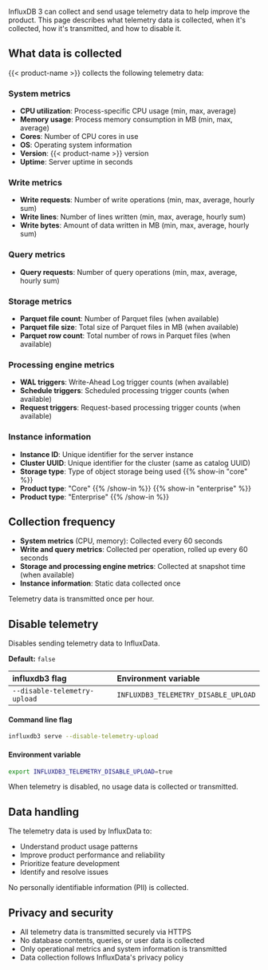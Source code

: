 InfluxDB 3 can collect and send usage telemetry data to help improve the product. This page describes what telemetry data is collected, when it's collected, how it's transmitted, and how to disable it.

## What data is collected

{{< product-name >}} collects the following telemetry data:

### System metrics

- **CPU utilization**: Process-specific CPU usage (min, max, average)
- **Memory usage**: Process memory consumption in MB (min, max, average)
- **Cores**: Number of CPU cores in use
- **OS**: Operating system information
- **Version**: {{< product-name >}} version
- **Uptime**: Server uptime in seconds

### Write metrics

- **Write requests**: Number of write operations (min, max, average, hourly sum)
- **Write lines**: Number of lines written (min, max, average, hourly sum)  
- **Write bytes**: Amount of data written in MB (min, max, average, hourly sum)

### Query metrics

- **Query requests**: Number of query operations (min, max, average, hourly sum)

### Storage metrics

- **Parquet file count**: Number of Parquet files (when available)
- **Parquet file size**: Total size of Parquet files in MB (when available)
- **Parquet row count**: Total number of rows in Parquet files (when available)

### Processing engine metrics

- **WAL triggers**: Write-Ahead Log trigger counts (when available)
- **Schedule triggers**: Scheduled processing trigger counts (when available)
- **Request triggers**: Request-based processing trigger counts (when available)

### Instance information

- **Instance ID**: Unique identifier for the server instance
- **Cluster UUID**: Unique identifier for the cluster (same as catalog UUID)
- **Storage type**: Type of object storage being used
{{% show-in "core" %}}
- **Product type**: "Core"
{{% /show-in %}}
{{% show-in "enterprise" %}}
- **Product type**: "Enterprise"
{{% /show-in %}}

## Collection frequency

- **System metrics** (CPU, memory): Collected every 60 seconds
- **Write and query metrics**: Collected per operation, rolled up every 60 seconds
- **Storage and processing engine metrics**: Collected at snapshot time (when available)
- **Instance information**: Static data collected once

Telemetry data is transmitted once per hour.

## Disable telemetry

Disables sending telemetry data to InfluxData.

**Default:** `false`

| influxdb3 flag | Environment variable | 
| :------------- | :------------------- | 
| `--disable-telemetry-upload` | `INFLUXDB3_TELEMETRY_DISABLE_UPLOAD` |

#### Command line flag
```sh
influxdb3 serve --disable-telemetry-upload
```

#### Environment variable
```sh
export INFLUXDB3_TELEMETRY_DISABLE_UPLOAD=true
```

When telemetry is disabled, no usage data is collected or transmitted.

## Data handling

The telemetry data is used by InfluxData to:

- Understand product usage patterns
- Improve product performance and reliability
- Prioritize feature development
- Identify and resolve issues

No personally identifiable information (PII) is collected. 

## Privacy and security

- All telemetry data is transmitted securely via HTTPS
- No database contents, queries, or user data is collected
- Only operational metrics and system information is transmitted
- Data collection follows InfluxData's privacy policy